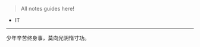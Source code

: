 <style>
a{text-decoration:none}
a:hover{text-decoration:none}
</style>

> All notes guides here!  

<!-- sidebar最多只能显示5级 -->


+ [IT](/IT/README.md)


<!--
+ [Book](/Book/README.md)
-->


<!-- ∨∨∨∨∨∨∨∨∨∨ Docsify Config ∨∨∨∨∨∨∨∨∨∨∨∨∨
+ Config
  - [index.html](./index.html)
  - [_coverpage.md](./_coverpage.md)
  - [_sidebar.md](./_sidebar.md)
  - [_navbar.md](./_navbar.md)
  - [HomePage](README.md)
  - [about](./about.md)
∧∧∧∧∧∧∧∧∧∧∧∧∧∧∧∧∧∧∧∧∧∧∧∧∧∧∧∧∧∧∧  -->

--------------------------------------------------------------------------------------------------------

少年辛苦终身事，莫向光阴惰寸功。

<a href="#/./Book/">　</a>
